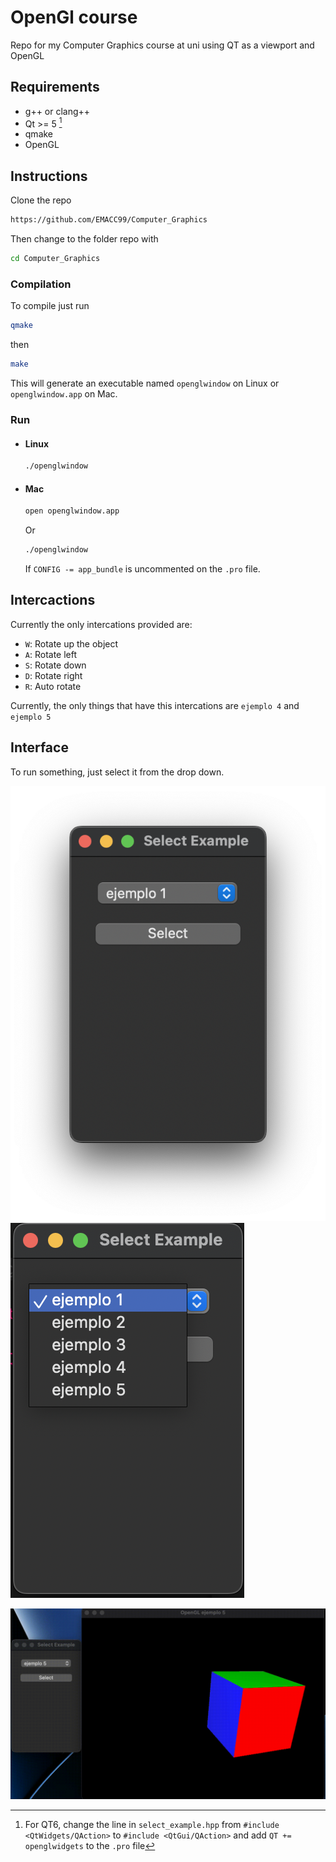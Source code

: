 # OpenGl course

Repo for my Computer Graphics course at uni using QT as a viewport and OpenGL

## Requirements

* g++ or clang++
* Qt >= 5 [^1]
* qmake
* OpenGL

## Instructions

Clone the repo

```sh
https://github.com/EMACC99/Computer_Graphics
```

Then change to the folder repo with

```sh
cd Computer_Graphics
```

### Compilation

To compile just run

```sh
qmake
```

then

```sh
make
```

This will generate an executable named `openglwindow` on Linux or `openglwindow.app` on Mac.

### Run

* #### Linux

    ```sh
    ./openglwindow
    ```

* #### Mac

    ```sh
    open openglwindow.app
    ```

    Or

    ```sh
    ./openglwindow
    ```

    If `CONFIG -= app_bundle` is uncommented on the `.pro` file.

## Intercactions

Currently the only intercations provided are:

* `W`: Rotate up the object
* `A`: Rotate left
* `S`: Rotate down
* `D`: Rotate right
* `R`: Auto rotate

Currently, the only things that have this intercations are `ejemplo 4` and `ejemplo 5`

## Interface

To run something, just select it from the drop down.

![select_window](images/interface_1.png)
![drop_down](images/drop_down.png)

![cube](images/cube_rotation.gif)

[^1]: For QT6, change the line in `select_example.hpp` from
    `#include <QtWidgets/QAction>` to
    `#include <QtGui/QAction>` and add `QT += openglwidgets` to the `.pro` file
